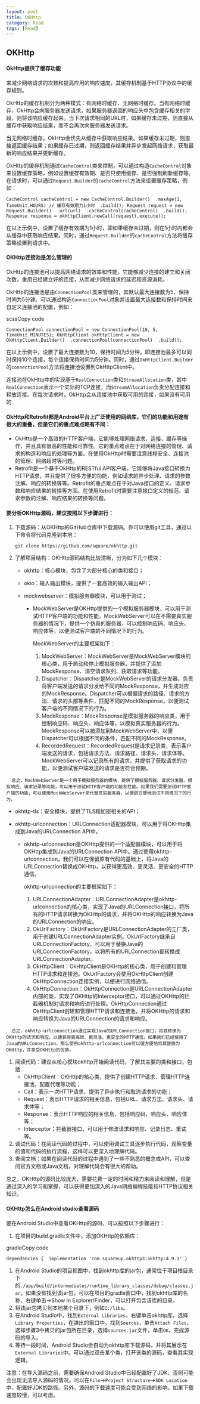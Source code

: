 ```yaml
---
layout: post
title: OKHttp
category: Read
tags: [Read]
---
```


## OKHttp

#### OkHttp提供了缓存功能

来减少网络请求的次数和提高应用的响应速度，其缓存机制基于HTTP协议中的缓存规则。

OkHttp的缓存机制分为两种模式：有网络时缓存、无网络时缓存。当有网络时缓存，OkHttp会向服务器发送请求，如果服务器返回的响应头中包含缓存相关的字段，则将该响应缓存起来。当下次请求相同的URL时，如果缓存未过期，则直接从缓存中获取响应结果，而不会再次向服务器发送请求。

当无网络时缓存，OkHttp会优先从缓存中获取响应结果。如果缓存未过期，则直接返回缓存结果；如果缓存已过期，则返回缓存结果并异步发起网络请求，获取最新的响应结果并更新缓存。

OkHttp的缓存机制通过`CacheControl`类来控制，可以通过构造`CacheControl`对象来设置缓存策略，例如设置缓存有效期、是否只使用缓存、是否强制刷新缓存等。在请求时，可以通过`Request.Builder`的`cacheControl`方法来设置缓存策略，例如：

```
CacheControl cacheControl = new CacheControl.Builder()  .maxAge(1, TimeUnit.HOURS) // 缓存有效期为1小时  .build(); Request request = new Request.Builder()  .url(url)  .cacheControl(cacheControl)  .build(); Response response = okHttpClient.newCall(request).execute();
```

在以上示例中，设置了缓存有效期为1小时，即如果缓存未过期，则在1小时内都会从缓存中获取响应结果。同时，通过`Request.Builder`的`cacheControl`方法将缓存策略设置到请求中。

#### OKHttp连接池是怎么管理的

OkHttp的连接池可以提高网络请求的效率和性能，它能够减少连接的建立和关闭次数，重用已经建立好的连接，从而减少网络请求的延迟和资源消耗。

OkHttp的连接池是由`ConnectionPool`类来管理的，其默认最大连接数为5，保持时间为5分钟。可以通过构造`ConnectionPool`对象并设置最大连接数和保持时间来自定义连接池的配置，例如：

scssCopy code

```
ConnectionPool connectionPool = new ConnectionPool(10, 5, TimeUnit.MINUTES); OkHttpClient okHttpClient = new OkHttpClient.Builder()  .connectionPool(connectionPool)  .build();
```

在以上示例中，设置了最大连接数为10，保持时间为5分钟，即连接池最多可以同时保持10个连接，每个连接保持时间为5分钟。同时，通过`OkHttpClient.Builder`的`connectionPool`方法将连接池设置到OkHttpClient中。

连接池在OkHttp中的实现基于`RealConnection`类和`StreamAllocation`类，其中`RealConnection`表示一个实际的TCP连接，而`StreamAllocation`负责分配连接和释放连接。在每次请求时，OkHttp会从连接池中获取可用的连接，如果没有可用的

#### OkHttp和Retrofit都是Android平台上广泛使用的网络库，它们的功能和用途有很大的重叠，但是它们的重点难点略有不同：

- OkHttp是一个高效的HTTP客户端，它能够处理网络请求、连接、缓存等操作，并且具有很高的性能和可靠性。它的重点难点在于对网络连接的管理、请求的构造和响应的处理等方面。在使用OkHttp时需要注意线程安全、连接池的管理、网络超时等问题。
- Retrofit是一个基于OkHttp的RESTful API客户端，它能够将Java接口转换为HTTP请求，并且提供了很多方便的功能，例如请求的异步处理、请求的参数注解、响应的转换等等。Retrofit的重点难点在于对Java接口的定义、请求参数和响应结果的转换等方面。在使用Retrofit时需要注意接口定义的规范、请求参数的注解、响应结果的转换等问题。

#### 要分析OKHttp源码，建议按照以下步骤进行：

1. 下载源码：从OKHttp的GitHub仓库中下载源码。你可以使用git工具，通过以下命令将代码克隆到本地：

   `git clone https://github.com/square/okhttp.git`

2. 了解项目结构：OKHttp源码结构比较清晰，分为如下几个模块：

   - okhttp：核心模块，包含了大部分核心的类和接口；

   - okio：输入输出模块，提供了一套高效的输入输出API；

   - mockwebserver：模拟服务器模块，可以用于测试；

     - MockWebServer是OKHttp提供的一个模拟服务器模块，可以用于测试HTTP客户端的功能和性能。MockWebServer可以在不需要真实服务器的情况下，提供一个仿真的服务器，可以控制响应码、响应头、响应体等，以便测试客户端的不同情况下的行为。

       MockWebServer的主要框架如下：

       1. MockWebServer：MockWebServer是MockWebServer模块的核心类，用于启动和停止模拟服务器，并提供了添加MockResponse、清空请求队列、获取请求等功能。
       2. Dispatcher：Dispatcher是MockWebServer的请求分发器，负责将客户端发送的请求分发给不同的MockResponse，并生成对应的MockResponse。Dispatcher可以根据请求的路径、请求的方法、请求的头部等条件，匹配不同的MockResponse，以便测试客户端的不同情况下的行为。
       3. MockResponse：MockResponse是模拟服务器的响应类，用于控制响应码、响应头、响应体等，以模拟真实服务器的行为。MockResponse可以被添加到MockWebServer中，以便Dispatcher可以根据不同的条件，匹配不同的MockResponse。
       4. RecordedRequest：RecordedRequest是请求记录类，表示客户端发送的请求，包括请求方法、请求路径、请求头、请求体等。MockWebServer可以记录所有的请求，并提供了获取请求的功能，以便测试客户端发送的请求是否符合预期。

```
  总之，MockWebServer是一个用于模拟服务器的模块，提供了模拟服务器、请求分发器、模拟响应、请求记录等功能，可以用于测试HTTP客户端的功能和性能。如果我们需要测试HTTP客户端的功能，可以使用MockWebServer来代替真实服务器，以便更方便地测试不同情况下的行为。
```

- okhttp-tls：安全模块，提供了TLS和加密相关的API；

- okhttp-urlconnection：URLConnection适配器模块，可以用于将OKHttp集成到Java的URLConnection API中。

  - okhttp-urlconnection是OKHttp提供的一个适配器模块，可以用于将OKHttp集成到Java的URLConnection API中。通过使用okhttp-urlconnection，我们可以在保留原有代码的基础上，将Java的URLConnection替换成OKHttp，以获得更高效、更灵活、更安全的HTTP通信。

    okhttp-urlconnection的主要框架如下：

    1. URLConnectionAdapter：URLConnectionAdapter是okhttp-urlconnection的核心类，实现了Java的URLConnection接口，将所有的HTTP请求转换为OKHttp的请求，并将OKHttp的响应转换为Java的URLConnection的响应。
    2. OkUrlFactory：OkUrlFactory是URLConnectionAdapter的工厂类，用于创建URLConnectionAdapter实例。OkUrlFactory继承自URLConnectionFactory，可以用于替换Java的URLConnectionFactory，以将所有的URLConnection都转换成URLConnectionAdapter。
    3. OkHttpClient：OkHttpClient是OKHttp的核心类，用于创建和管理HTTP请求和连接池。OkUrlFactory会使用OkHttpClient创建OkHttpConnection连接实例，以便进行网络通信。
    4. OkHttpConnection：OkHttpConnection是URLConnectionAdapter内部的类，实现了OKHttp的Interceptor接口，可以通过OKHttp的拦截器机制对请求和响应进行处理。OkHttpConnection通过OkHttpClient创建和管理HTTP请求和连接池，并将OKHttp的请求和响应转换为Java的URLConnection的请求和响应。

```
  总之，okhttp-urlconnection通过实现Java的URLConnection接口，将其转换为OKHttp的请求和响应，以便获得更高效、更灵活、更安全的HTTP通信。如果我们已经使用了Java的URLConnection，那么使用okhttp-urlconnection可以很方便地将其替换为OKHttp，并享受OKHttp的优势。
```

1. 阅读代码：建议从核心模块okhttp开始阅读代码，了解其主要的类和接口，包括：
   - OkHttpClient：OKHttp的核心类，提供了创建HTTP请求、管理HTTP连接池、配置代理等功能；
   - Call：表示一次HTTP请求，提供了异步执行和取消请求的功能；
   - Request：表示HTTP请求的相关信息，包括URL、请求方法、请求头、请求体等；
   - Response：表示HTTP响应的相关信息，包括响应码、响应头、响应体等；
   - Interceptor：拦截器接口，可以用于修改请求和响应、记录日志、重试等。
2. 调试代码：在阅读代码的过程中，可以使用调试工具逐步执行代码，观察变量的值和代码的执行流程，这样可以更深入地理解代码。
3. 查阅文档：如果在阅读代码的过程中遇到了一些不熟悉的概念或API，可以查阅官方文档或Java文档，对理解代码会有很大的帮助。

总之，OKHttp的源码比较庞大，需要花费一定的时间和精力来阅读和理解，但是通过深入的学习和掌握，可以获得更加深入的Java网络编程技能和HTTP协议相关知识。

#### OKHttp怎么在Android studio查看源码

要在Android Studio中查看OKHttp的源码，可以按照以下步骤进行：

1. 在项目的build.gradle文件中，添加OKHttp的依赖库：

gradleCopy code

```
dependencies {  implementation 'com.squareup.okhttp3:okhttp:4.9.3' }
```

1. 在Android Studio的项目视图中，找到okhttp库的jar包，通常位于项目根目录下的`./app/build/intermediates/runtime_library_classes/debug/classes.jar`。如果没有找到该jar包，可以在项目的gradle窗口中，找到okhttp库的名称，右键单击->Show in Explorer/Finder，可以打开包含该库的目录。
2. 将该jar包拷贝到本地某个目录下，例如`C:/libs`。
3. 在Android Studio中，找到`External Libraries`，右键单击okhttp库，选择`Library Properties`，在弹出的窗口中，找到`Sources`，单击`Attach Files`，选择步骤3中拷贝的jar包所在目录，选择`sources.jar`文件，单击`OK`，完成源码的导入。
4. 等待一段时间，Android Studio会自动为okhttp库下载源码，并将其展示在`External Libraries`中。可以通过双击某个类，打开该类的源码，查看其实现逻辑。

注意：在导入源码之前，需要确保Android Studio中已经配置好了JDK，否则可能会出现无法导入源码的情况。可以在`File`->`Project Structure`->`SDK Location`中，配置好JDK的路径。另外，源码的下载速度可能会受到网络的影响，如果下载速度较慢，可以考虑。